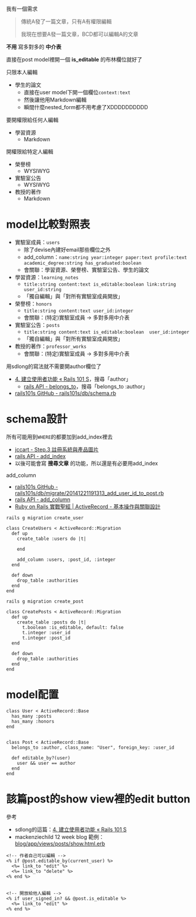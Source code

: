 我有一個需求

>傳統A發了一篇文章，只有A有權限編輯
>
>我現在想要A發一篇文章，BCD都可以編輯A的文章

**不用** 寫多對多的 **中介表**

直接在post model裡開一個 **is_editable** 的布林欄位就好了

只限本人編輯
- 學生的論文
  - 直接在user model下開一個欄位`context:text`
  - 然後讓他用Markdown編輯
  - 瞬間什麼nested_form都不用考慮了XDDDDDDDDDD

要開權限給任何人編輯
- 學習資源
  - Markdown


開權限給特定人編輯
- 榮譽榜
  - WYSIWYG
- 實驗室公告
  - WYSIWYG
- 教授的著作
  - Markdown


# model比較對照表
- 實驗室成員：`users`
  - 除了devise內建好email那些欄位之外
  - add_column：`name:string year:integer paper:text profile:text academic_degree:string has_graduated:boolean`
  - 會關聯：學習資源、榮譽榜、實驗室公告、學生的論文
- 學習資源：`learning_notes`
  - `title:string content:text is_editable:boolean link:string user_id:string`
  - 「獨自編輯」與「對所有實驗室成員開放」
- 榮譽榜：`honors`
  - `title:string content:text user_id:integer`
  - 會關聯：(特定)實驗室成員 -> 多對多用中介表
- 實驗室公告：`posts`
  - `title:string content:text is_editable:boolean  user_id:integer`
  - 「獨自編輯」與「對所有實驗室成員開放」
- 教授的著作：`professor_works`
  - 會關聯：(特定)實驗室成員 -> 多對多用中介表


用sdlong的寫法就不需要開author欄位了
- [4. 建立使用者功能 « Rails 101 S](http://rails101s.logdown.com/posts/247881-20-4-adding-user-functions)，搜尋「author」
  - [rails API - belongs_to](http://api.rubyonrails.org/classes/ActiveRecord/Associations/ClassMethods.html#method-i-belongs_to)，搜尋「belongs_to :author」
- [rails101s GitHub - rails101s/db/schema.rb](https://github.com/sdlong/rails101s/blob/master/db/schema.rb)




# schema設計

所有可能用到`WHERE`的都要加到add_index裡去
- [jccart - Step.3 註冊系統與產品圖片](https://github.com/NickWarm/jccart/wiki/Step.3-%E8%A8%BB%E5%86%8A%E7%B3%BB%E7%B5%B1%E8%88%87%E7%94%A2%E5%93%81%E5%9C%96%E7%89%87)
- [rails API - add_index](http://api.rubyonrails.org/classes/ActiveRecord/ConnectionAdapters/SchemaStatements.html#method-i-add_index)
- 以後可能會寫 **搜尋文章** 的功能，所以還是有必要用add_index

add_column
- [rails101s GitHub - rails101s/db/migrate/20141221191313_add_user_id_to_post.rb](https://github.com/sdlong/rails101s/blob/master/db/migrate/20141221191313_add_user_id_to_post.rb)
- [rails API - add_column](http://api.rubyonrails.org/classes/ActiveRecord/ConnectionAdapters/SchemaStatements.html#method-i-add_column)
- [Ruby on Rails 實戰聖經 | ActiveRecord - 基本操作與關聯設計](https://ihower.tw/rails/activerecord.html)


`rails g migration create_user`

```
class CreateUsers < ActiveRecord::Migration
  def up
    create_table :users do |t|

    end

    add_column :users, :post_id, :integer
  end

  def down
    drop_table :authorities
  end
end
```


`rails g migration create_post`

```
class CreatePosts < ActiveRecord::Migration
  def up
    create_table :posts do |t|
      t.boolean :is_editable, default: false
      t.integer :user_id
      t.integer :post_id
  end

  def down
    drop_table :authorities
  end
end
```


# model配置

```
class User < ActiveRecord::Base
  has_many :posts
  has_many :honors
end


class Post < ActiveRecord::Base
  belongs_to :author, class_name: "User", foreign_key: :user_id

  def editable_by?(user)
    user && user == author
  end
end
```

# 該篇post的show view裡的edit button

參考
- sdlong的這篇：[4. 建立使用者功能 « Rails 101 S](http://rails101s.logdown.com/posts/247881-20-4-adding-user-functions)
- mackenziechild 12 week blog 範例：[blog/app/views/posts/show.html.erb
](https://github.com/mackenziechild/blog/blob/master/app/views/posts/show.html.erb)

```
<!-- 作者自己可以編輯 -->
<% if @post.editable_by(current_user) %>
  <%= link_to "edit" %>
  <%= link_to "delete" %>
<% end %>


<!-- 開放給他人編輯 -->
<% if user_signed_in? && @post.is_editable %>
  <%= link_to "edit" %>
<% end %>
```
